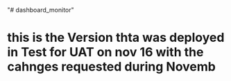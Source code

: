 "# dashboard_monitor" 
# this is the Version thta was deployed in Test for UAT on nov 16 with the cahnges requested during Novemb
